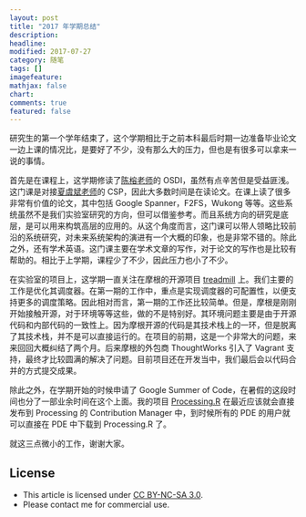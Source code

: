 ```yaml
---
layout: post
title: "2017 年学期总结"
description: 
headline:
modified: 2017-07-27
category: 随笔
tags: []
imagefeature:
mathjax: false
chart:
comments: true
featured: false
---
```


研究生的第一个学年结束了，这个学期相比于之前本科最后时期一边准备毕业论文一边上课的情况比，是要好了不少，没有那么大的压力，但也是有很多可以拿来一说的事情。

首先是在课程上，这学期修读了[陈榕老师](http://ipads.se.sjtu.edu.cn/zh/pub/members/rong_chen/)的 OSDI，虽然有点辛苦但是受益匪浅。这门课是对接[夏虞斌老师](http://ipads.se.sjtu.edu.cn/zh/pub/members/yubin_xia/)的 CSP，因此大多数时间是在读论文。在课上读了很多非常有价值的论文，其中包括 Google Spanner，F2FS，Wukong 等等。这些系统虽然不是我们实验室研究的方向，但可以借鉴参考。而且系统方向的研究是底层，是可以用来构筑高层的应用的。从这个角度而言，这门课可以带人领略比较前沿的系统研究，对未来系统架构的演进有一个大概的印象，也是非常不错的。除此之外，还有学术英语。这门课主要在学术文章的写作，对于论文的写作也是比较有帮助的。相比于上学期，课程少了不少，因此压力也小了不少。

在实验室的项目上，这学期一直关注在摩根的开源项目 [treadmill](https://github.com/Morgan-Stanley/treadmill) 上。我们主要的工作是优化其调度器。在第一期的工作中，重点是实现调度器的可配置性，以便支持更多的调度策略。因此相对而言，第一期的工作还比较简单。但是，摩根是刚刚开始接触开源，对于环境等等这些，做的不是特别好。其环境问题主要是由于开源代码和内部代码的一致性上。因为摩根开源的代码是其技术栈上的一环，但是脱离了其技术栈，并不是可以直接运行的。在项目的前期，这是一个非常大的问题，来来回回大概纠结了两个月。后来摩根的外包商 ThoughtWorks 引入了 Vagrant 支持，最终才比较圆满的解决了问题。目前项目还在开发当中，我们最后会以代码合并的方式提交成果。

除此之外，在学期开始的时候申请了 Google Summer of Code，在暑假的这段时间也分了一部业余时间在这个上面。我的项目 [Processing.R](https://github.com/gaocegege/Processing.R) 在最近应该就会直接发布到 Processing 的 Contribution Manager 中，到时候所有的 PDE 的用户就可以直接在 PDE 中下载到 Processing.R 了。

就这三点微小的工作，谢谢大家。

## License

- This article is licensed under [CC BY-NC-SA 3.0](https://creativecommons.org/licenses/by-nc-sa/3.0/).
- Please contact me for commercial use.
